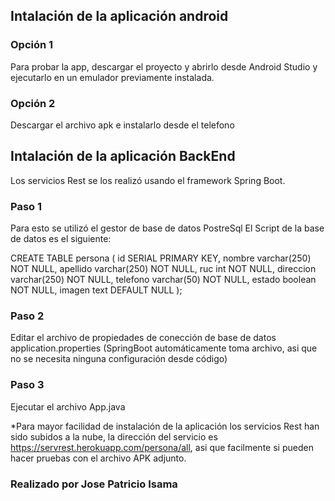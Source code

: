 ## Intalación de la aplicación android

### Opción 1
Para probar la app, descargar el proyecto y abrirlo desde Android Studio y ejecutarlo en un emulador previamente instalada.

### Opción 2
Descargar el archivo apk e instalarlo desde el telefono


## Intalación de la aplicación BackEnd

Los servicios Rest se los realizó usando el framework Spring Boot.


### Paso 1
Para esto se utilizó el gestor de base de datos PostreSql
El Script de la base de datos es el siguiente:

CREATE TABLE persona (
  id SERIAL PRIMARY KEY,
  nombre varchar(250) NOT NULL,
  apellido varchar(250) NOT NULL,
  ruc int NOT NULL,
  direccion varchar(250) NOT NULL,
  telefono varchar(50) NOT NULL,
  estado boolean NOT NULL,
  imagen text DEFAULT NULL
);


### Paso 2
Editar el archivo de propiedades de conección de base de datos application.properties (SpringBoot automáticamente toma archivo, asi que no se necesita ninguna configuración desde código)


### Paso 3
Ejecutar el archivo App.java



*Para mayor facilidad de instalación de la aplicación los servicios Rest han sido subidos a la nube, la dirección del servicio es https://servrest.herokuapp.com/persona/all, asi que facilmente si pueden hacer pruebas con el archivo APK adjunto.



### Realizado por Jose Patricio Isama




